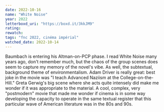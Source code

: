 ```yaml
---
date: 2022-10-16
name: "White Noise"
year: 2022
letterboxd_uri: "https://boxd.it/3kkJM9"
rating: 
rewatch: 
tags: "fnc 2022, cinéma impérial"
watched_date: 2022-10-14
---
```


Baumbach is entering his Altman-on-PCP phase. I read White Noise many years ago, don't remember much, but the chaos of the group scenes does seem to capture my memory of the novel's vibe. As well, the subtextual, background theme of environmentalism. Adam Driver is really great: best joke in the movie was "I teach Advanced Naziism at the College-on-the-Hill." Greta Gerwig's big scene where she acts quite intensely did make me wonder if it was appropriate to the material. A cool, complex, very "postmodern" movie that made me wonder if cinema is in some way developing the capacity to operate in the same textual register that this particular wave of American literature was in the 80s and 90s.
